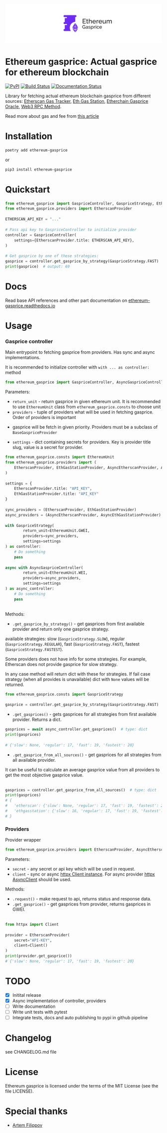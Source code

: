 <p align="center">
  <a href="https://github.com/elastoo-team/ethereum-gasprice-py">
    <img src="https://raw.githubusercontent.com/elastoo-team/ethereum-gasprice-py/master/docs/_static/readme-logo.jpg">
  </a>
</p>


Ethereum gasprice: Actual gasprice for ethereum blockchain
=======================================

[![PyPI](https://img.shields.io/pypi/v/ethereum-gasprice)](https://pypi.org/project/ethereum-gasprice/)
[![Build Status](https://img.shields.io/endpoint.svg?url=https%3A%2F%2Factions-badge.atrox.dev%2FElastoo-Team%2Fethereum-gasprice-py%2Fbadge&style=flat)](https://actions-badge.atrox.dev/Elastoo-Team/ethereum-gasprice-py/goto)
[![Documentation Status](https://readthedocs.org/projects/ethereum-gasprice/badge/?version=latest)](https://ethereum-gasprice.readthedocs.io/en/latest/?badge=latest)

Library for fetching actual ethereum blockchain gasprice from different sources:
[Etherscan Gas Tracker](https://etherscan.io/gastracker), [Eth Gas Station](https://ethgasstation.info/),
[Etherchain Gasprice Oracle](https://www.etherchain.org/tools/gasPriceOracle),
[Web3 RPC Method](https://web3py.readthedocs.io/en/stable/web3.eth.html#web3.eth.Eth.gasPrice).

Read more about gas and fee from [this article](https://ethereum.org/en/developers/docs/gas/)

# Installation

```bash
poetry add ethereum-gasprice
```

or

```bash
pip3 install ethereum-gasprice
```

# Quickstart

```python
from ethereum_gasprice import GaspriceController, GaspriceStrategy, EthereumUnit
from ethereum_gasprice.providers import EtherscanProvider

ETHERSCAN_API_KEY = "..."

# Pass api key to GaspriceController to initialize provider
controller = GaspriceController(
    settings={EtherscanProvider.title: ETHERSCAN_API_KEY},
)

# Get gasprice by one of these strategies:
gasprice = controller.get_gasprice_by_strategy(GaspriceStrategy.FAST)
print(gasprice)  # output: 69
```

# Docs

Read base API references and other part documentation
on [ethereum-gasprice.readthedocs.io](https://ethereum-gasprice.readthedocs.io/en/latest/)

# Usage

### Gasprice controller

Main entrypoint to fetching gasprice from providers. Has sync and async implementations.

It is recommended to initialize controller with `with ... as controller:` method

```python
from ethereum_gasprice import GaspriceController, AsyncGaspriceController
```

Parameters:

* `return_unit` - return gasprice in given ethereum unit. It is recommended to use `EthereumUnit` class
  from `ethereum_gasprice.consts` to choose unit
* `providers` - tuple of providers what will be used in fetching gasprice. Order of providers is important

- gasprice will be fetch in given priority. Providers must be a subclass of `BaseGaspriceProvider`

* `settings` - dict containing secrets for providers. Key is provider title slug, value is a secret for provider.

```python
from ethereum_gasprice.consts import EthereumUnit
from ethereum_gasprice.providers import (
    EtherscanProvider, EthGasStationProvider, AsyncEtherscanProvider, AsyncEthGasStationProvider
)

settings = {
    EtherscanProvider.title: "API_KEY",
    EthGasStationProvider.title: "API_KEY"
}

sync_providers = (EtherscanProvider, EthGasStationProvider)
async_providers = (AsyncEtherscanProvider, AsyncEthGasStationProvider)

with GaspriceStrategy(
        return_unit=EthereumUnit.GWEI,
        providers=sync_providers,
        settings=settings
) as controller:
    # Do something
    pass

async with AsyncGaspriceController(
        return_unit=EthereumUnit.WEI,
        providers=async_providers,
        settings=settings
) as async_controller:
    # Do something
    pass



```

Methods:

* `.get_gasprice_by_strategy()` - get gasprices from first available provider and return only one gasprice strategy.

available strategies: slow (`GaspriceStrategy.SLOW`), regular (`GaspriceStrategy.REGULAR`),
fast (`GaspriceStrategy.FAST`), fastest (`GaspriceStrategy.FASTEST`).

Some providers does not have info for some strategies. For example, Etherscan does not provide gasprice for slow
strategy.

In any case method will return dict with these for strategies. If fail case strategy (when all provides is unavailable)
dict with `None` values will be returned.

```python
from ethereum_gasprice.consts import GaspriceStrategy

gasprice = controller.get_gasprice_by_strategy(GaspriceStrategy.FAST)  # type: int, example: 69
```

* `.get_gasprices()` - gets gasprices for all strategies from first available provider. Returns a dict.

```python
gasprices = await async_controller.get_gasprices()  # type: dict
print(gasprices)

# {'slow': None, 'regular': 17, 'fast': 19, 'fastest': 20}
```

* `.get_gasprice_from_all_sources()` - get gasprices for all strategies from all available provider.

It can be useful to calculate an average gasprice value from all providers to get the most objective gasprice value.

```python

gasprices = controller.get_gasprice_from_all_sources()  # type: dict
print(gasprices)
# {
#   'etherscan': {'slow': None, 'regular': 17, 'fast': 19, 'fastest': 29},
#   'ethgasstation': {'slow': 16, 'regular': 17, 'fast': 19, 'fastest': 20}
# }

```

### Providers

Provider wrapper

```python
from ethereum_gasprice.providers import EtherscanProvider, AsyncEtherscanProvider
```

Parameters:

* `secret` - any secret or api key which will be used in request.
* `client` - sync or async [httpx Client instance](https://www.python-httpx.org/advanced/#client-instances). For async
  provider [httpx AsyncClient](https://www.python-httpx.org/async/) should be used.

Methods:

* `.request()` - make request to api, returns status and response data.
* `.get_gasprice()` - get gasprices from provider, returns gasprices in GWEI.

```python

from httpx import Client

provider = EtherscanProvider(
    secret="API-KEY",
    client=Client()
)
print(provider.get_gasprice())
# {'slow': None, 'regular': 17, 'fast': 19, 'fastest': 20}
```

# TODO

- [x] Initital release
- [x] Async implementation of controller, providers
- [ ] Write documentation
- [ ] Write unit tests with pytest
- [ ] Integrate tests, docs and auto publishing to pypi in github pipeline

# Changelog

see CHANGELOG.md file

# License

Ethereum gasprice is licensed under the terms of the MIT License (see the file LICENSE).

# Special thanks

* [Artem Filippov](https://www.behance.net/filippowarfce4)
